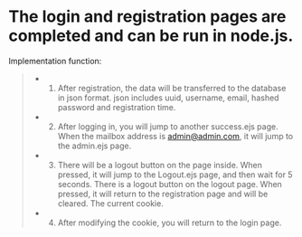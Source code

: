 # The login and registration pages are completed and can be run in node.js.
Implementation function:
>+ 1. After registration, the data will be transferred to the database in json format. json includes uuid, username, email, hashed password and registration time.
>+ 2. After logging in, you will jump to another success.ejs page. When the mailbox address is admin@admin.com, it will jump to the admin.ejs page.
>+ 3. There will be a logout button on the page inside. When pressed, it will jump to the Logout.ejs page, and then wait for 5 seconds. There is a logout button on the logout page. When pressed, it will return to the registration page and will be cleared. The current cookie.
>+ 4. After modifying the cookie, you will return to the login page.